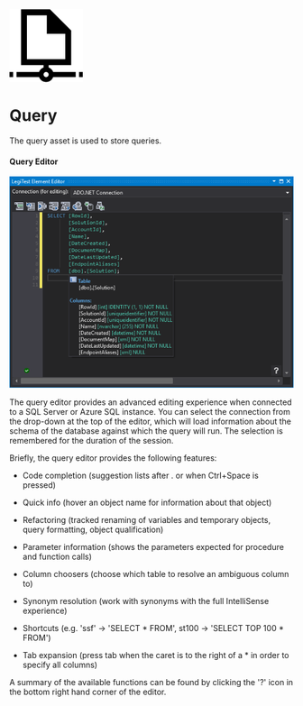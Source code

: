 ﻿![](images/Query.png)

# Query



The query asset is used to store queries.



#### Query Editor

![](images/QueryEditor1.png)





The query editor provides an advanced editing experience when connected to a SQL Server or Azure SQL instance. You can select the connection from the drop-down at the top of the editor, which will load information about the schema of the database against which the query will run. The selection is remembered for the duration of the session.



Briefly, the query editor provides the following features:



- Code completion (suggestion lists after . or when Ctrl+Space is pressed)

- Quick info (hover an object name for information about that object)

- Refactoring (tracked renaming of variables and temporary objects, query formatting, object qualification)

- Parameter information (shows the parameters expected for procedure and function calls)

- Column choosers (choose which table to resolve an ambiguous column to)

- Synonym resolution (work with synonyms with the full IntelliSense experience)

- Shortcuts (e.g. 'ssf' -> 'SELECT * FROM', st100 -> 'SELECT TOP 100 * FROM')

- Tab expansion (press tab when the caret is to the right of a * in order to specify all columns)



A summary of the available functions can be found by clicking the '?' icon in the bottom right hand corner of the editor.